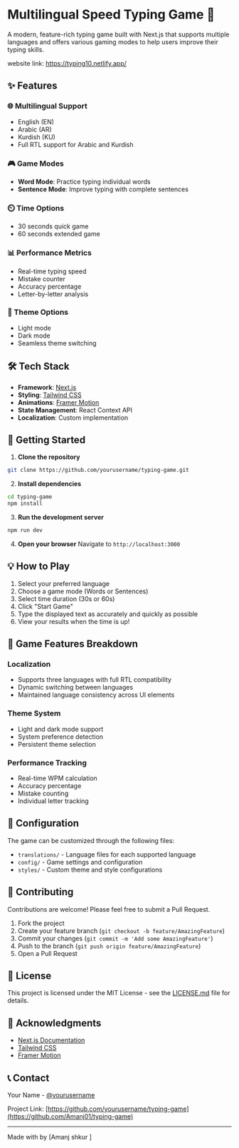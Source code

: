 # Multilingual Speed Typing Game 🚀

A modern, feature-rich typing game built with Next.js that supports multiple languages and offers various gaming modes to help users improve their typing skills.

website link: https://typing10.netlify.app/

## ✨ Features

### 🌐 Multilingual Support
- English (EN)
- Arabic (AR)
- Kurdish (KU)
- Full RTL support for Arabic and Kurdish

### 🎮 Game Modes
- **Word Mode**: Practice typing individual words
- **Sentence Mode**: Improve typing with complete sentences

### ⏲️ Time Options
- 30 seconds quick game
- 60 seconds extended game

### 📊 Performance Metrics
- Real-time typing speed
- Mistake counter
- Accuracy percentage
- Letter-by-letter analysis

### 🎨 Theme Options
- Light mode
- Dark mode
- Seamless theme switching

## 🛠️ Tech Stack

- **Framework**: [Next.js](https://nextjs.org/)
- **Styling**: [Tailwind CSS](https://tailwindcss.com/)
- **Animations**: [Framer Motion](https://www.framer.com/motion/)
- **State Management**: React Context API
- **Localization**: Custom implementation

## 🚀 Getting Started

1. **Clone the repository**
```bash
git clone https://github.com/yourusername/typing-game.git
```

2. **Install dependencies**
```bash
cd typing-game
npm install
```

3. **Run the development server**
```bash
npm run dev
```

4. **Open your browser**
Navigate to `http://localhost:3000`

## 💡 How to Play

1. Select your preferred language
2. Choose a game mode (Words or Sentences)
3. Select time duration (30s or 60s)
4. Click "Start Game"
5. Type the displayed text as accurately and quickly as possible
6. View your results when the time is up!

## 🎯 Game Features Breakdown

### Localization
- Supports three languages with full RTL compatibility
- Dynamic switching between languages
- Maintained language consistency across UI elements

### Theme System
- Light and dark mode support
- System preference detection
- Persistent theme selection

### Performance Tracking
- Real-time WPM calculation
- Accuracy percentage
- Mistake counting
- Individual letter tracking

## 🔧 Configuration

The game can be customized through the following files:
- `translations/` - Language files for each supported language
- `config/` - Game settings and configuration
- `styles/` - Custom theme and style configurations

## 🤝 Contributing

Contributions are welcome! Please feel free to submit a Pull Request.

1. Fork the project
2. Create your feature branch (`git checkout -b feature/AmazingFeature`)
3. Commit your changes (`git commit -m 'Add some AmazingFeature'`)
4. Push to the branch (`git push origin feature/AmazingFeature`)
5. Open a Pull Request

## 📝 License

This project is licensed under the MIT License - see the [LICENSE.md](LICENSE.md) file for details.

## 🙏 Acknowledgments

- [Next.js Documentation](https://nextjs.org/docs)
- [Tailwind CSS](https://tailwindcss.com/docs)
- [Framer Motion](https://www.framer.com/motion/)

## 📞 Contact

Your Name - [@yourusername](https://twitter.com/AmanjDev)

Project Link: [https://github.com/yourusername/typing-game](https://github.com/Amanj01/typing-game)

---

Made with by [Amanj shkur ]
